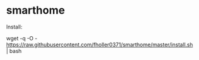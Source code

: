 
# smarthome

Install:

wget -q -O - https://raw.githubusercontent.com/fholler0371/smarthome/master/install.sh | bash
